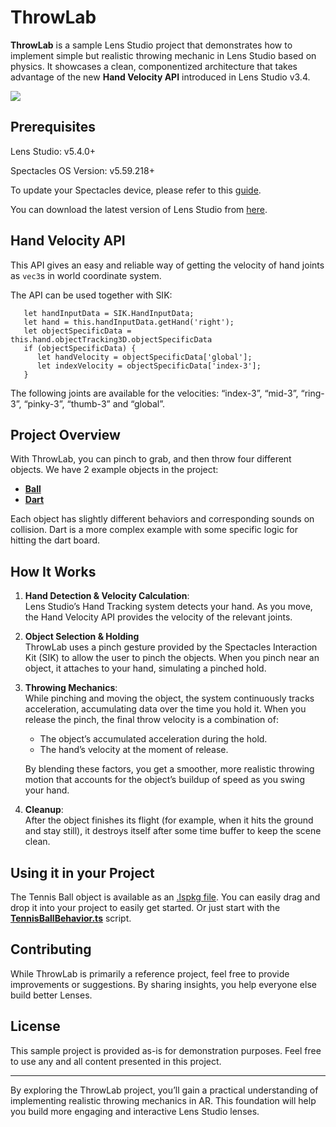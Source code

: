 # ThrowLab

**ThrowLab** is a sample Lens Studio project that demonstrates how to implement simple but realistic throwing mechanic in Lens Studio based on physics. It showcases a clean, componentized architecture that takes advantage of the new **Hand Velocity API** introduced in Lens Studio v3.4.

![](./ThrowLab.gif)

## Prerequisites

Lens Studio: v5.4.0+

Spectacles OS Version: v5.59.218+

To update your Spectacles device, please refer to this [guide](https://support.spectacles.com/hc/en-us/articles/30214953982740-Updating).

You can download the latest version of Lens Studio from [here](https://ar.snap.com/download?lang=en-US).

## Hand Velocity API

This API gives an easy and reliable way of getting the velocity of hand joints as `vec3`s in world coordinate system.

The API can be used together with SIK:

````
   let handInputData = SIK.HandInputData;
   let hand = this.handInputData.getHand('right');
   let objectSpecificData = this.hand.objectTracking3D.objectSpecificData
   if (objectSpecificData) {
      let handVelocity = objectSpecificData['global'];
      let indexVelocity = objectSpecificData['index-3'];
   }
````

The following joints are available for the velocities: “index-3”, “mid-3”, “ring-3”, “pinky-3”, “thumb-3” and “global”.


## Project Overview

With ThrowLab, you can pinch to grab, and then throw four different objects. We have 2 example objects in the project:

- [**Ball**](./Assets/Scripts/TennisBallBehavior.ts)
- [**Dart**](./Assets/Scripts/DartBehavior.ts)

Each object has slightly different behaviors and corresponding sounds on collision. Dart is a more complex example with some specific logic for hitting the dart board. 

## How It Works

1. **Hand Detection & Velocity Calculation**:  
   Lens Studio’s Hand Tracking system detects your hand. As you move, the Hand Velocity API provides the velocity of the relevant joints.

2. **Object Selection & Holding**  
   ThrowLab uses a pinch gesture provided by the Spectacles Interaction Kit (SIK) to allow the user to pinch the objects. When you pinch near an object, it attaches to your hand, simulating a pinched hold.

3. **Throwing Mechanics**:  
   While pinching and moving the object, the system continuously tracks acceleration, accumulating data over the time you hold it. When you release the pinch, the final throw velocity is a combination of:
   - The object’s accumulated acceleration during the hold.
   - The hand’s velocity at the moment of release.

   By blending these factors, you get a smoother, more realistic throwing motion that accounts for the object’s buildup of speed as you swing your hand.

4. **Cleanup**:  
   After the object finishes its flight (for example, when it hits the ground and stay still), it destroys itself after some time buffer to keep the scene clean.


## Using it in your Project

The Tennis Ball object is available as an [.lspkg file](./TennisBall_Importable.lspkg). You can easily drag and drop it into your project to easily get started. Or just start with the [**TennisBallBehavior.ts**](./Assets/Scripts/TennisBallBehavior.ts) script.

## Contributing

While ThrowLab is primarily a reference project, feel free to provide improvements or suggestions. By sharing insights, you help everyone else build better Lenses.

## License

This sample project is provided as-is for demonstration purposes. Feel free to use any and all content presented in this project.

---

By exploring the ThrowLab project, you’ll gain a practical understanding of implementing realistic throwing mechanics in AR. This foundation will help you build more engaging and interactive Lens Studio lenses.
